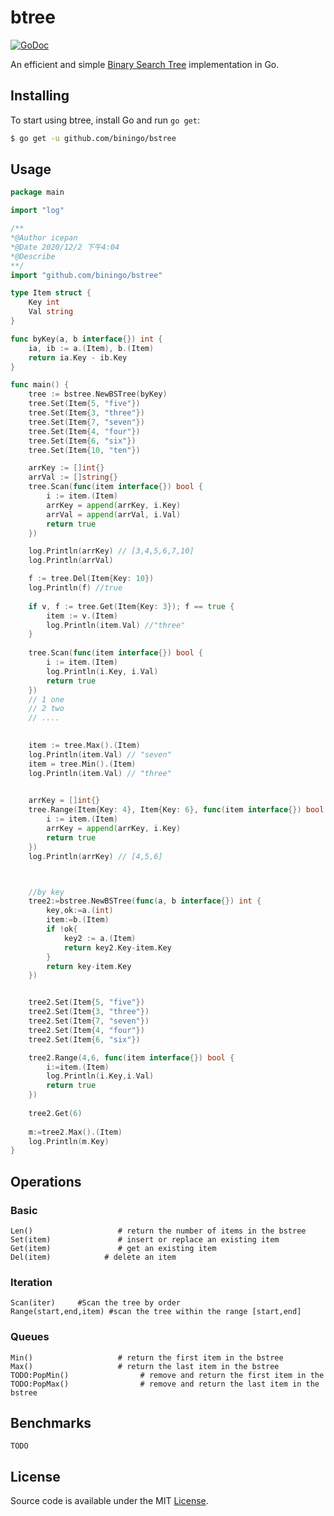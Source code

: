 # btree

[![GoDoc](https://godoc.org/github.com/biningo/bstree?status.svg)](https://godoc.org/github.com/biningo/bstree)

An efficient and simple [Binary Search Tree](https://en.wikipedia.org/wiki/Binary_search_tree) implementation in Go. 

## Installing

To start using btree, install Go and run `go get`:

```sh
$ go get -u github.com/biningo/bstree
```

## Usage

```go
package main

import "log"

/**
*@Author icepan
*@Date 2020/12/2 下午4:04
*@Describe
**/
import "github.com/biningo/bstree"

type Item struct {
	Key int
	Val string
}

func byKey(a, b interface{}) int {
	ia, ib := a.(Item), b.(Item)
	return ia.Key - ib.Key
}

func main() {
	tree := bstree.NewBSTree(byKey)
	tree.Set(Item{5, "five"})
	tree.Set(Item{3, "three"})
	tree.Set(Item{7, "seven"})
	tree.Set(Item{4, "four"})
	tree.Set(Item{6, "six"})
	tree.Set(Item{10, "ten"})

	arrKey := []int{}
	arrVal := []string{}
	tree.Scan(func(item interface{}) bool {
		i := item.(Item)
		arrKey = append(arrKey, i.Key)
		arrVal = append(arrVal, i.Val)
		return true
	})

	log.Println(arrKey) // [3,4,5,6,7,10]
	log.Println(arrVal)

	f := tree.Del(Item{Key: 10})
	log.Println(f) //true
    
	if v, f := tree.Get(Item{Key: 3}); f == true {
		item := v.(Item)
		log.Println(item.Val) //"three"
	}
    
	tree.Scan(func(item interface{}) bool {
		i := item.(Item)
		log.Println(i.Key, i.Val)
		return true
	})
    // 1 one
    // 2 two
    // ....
    

	item := tree.Max().(Item)
	log.Println(item.Val) // "seven"
	item = tree.Min().(Item)
	log.Println(item.Val) // "three"

    
	arrKey = []int{}
	tree.Range(Item{Key: 4}, Item{Key: 6}, func(item interface{}) bool {
		i := item.(Item)
		arrKey = append(arrKey, i.Key)
		return true
	})
	log.Println(arrKey) // [4,5,6]



	//by key
	tree2:=bstree.NewBSTree(func(a, b interface{}) int {
		key,ok:=a.(int)
		item:=b.(Item)
		if !ok{
			key2 := a.(Item)
			return key2.Key-item.Key
		}
		return key-item.Key
	})


	tree2.Set(Item{5, "five"})
	tree2.Set(Item{3, "three"})
	tree2.Set(Item{7, "seven"})
	tree2.Set(Item{4, "four"})
	tree2.Set(Item{6, "six"})

	tree2.Range(4,6, func(item interface{}) bool {
		i:=item.(Item)
		log.Println(i.Key,i.Val)
		return true
	})
    
    tree2.Get(6)
    
	m:=tree2.Max().(Item)
	log.Println(m.Key)
}

```

## Operations

### Basic

```
Len()                   # return the number of items in the bstree
Set(item)               # insert or replace an existing item
Get(item)               # get an existing item
Del(item)            # delete an item
```

### Iteration

```
Scan(iter)     #Scan the tree by order
Range(start,end,item) #scan the tree within the range [start,end]
```

### Queues

```
Min()                   # return the first item in the bstree
Max()                   # return the last item in the bstree
TODO:PopMin()                # remove and return the first item in the TODO:PopMax()                # remove and return the last item in the bstree
```
## Benchmarks

```b
TODO
```

## License

Source code is available under the MIT [License](/LICENSE).
